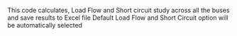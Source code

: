 This code calculates, Load Flow and Short circuit study across all the buses and save results to Excel file
Default Load Flow and Short Circuit option will be automatically selected
